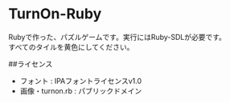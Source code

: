 TurnOn-Ruby
===========

Rubyで作った、パズルゲームです。実行にはRuby-SDLが必要です。  
すべてのタイルを黄色にしてください。  

##ライセンス
 * フォント : IPAフォントライセンスv1.0
 * 画像・turnon.rb : パブリックドメイン

